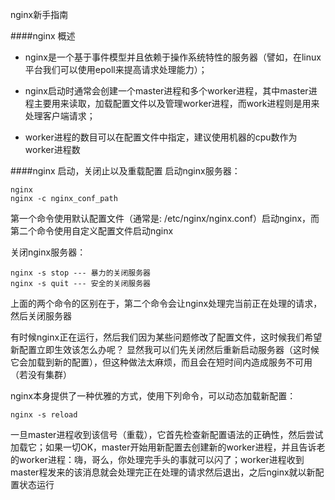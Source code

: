 nginx新手指南

####nginx 概述

 * nginx是一个基于事件模型并且依赖于操作系统特性的服务器（譬如，在linux平台我们可以使用epoll来提高请求处理能力）；
 
 * nginx启动时通常会创建一个master进程和多个worker进程，其中master进程主要用来读取，加载配置文件以及管理worker进程，而work进程则是用来处理客户端请求；  

 * worker进程的数目可以在配置文件中指定，建议使用机器的cpu数作为worker进程数
  
  


####nginx 启动，关闭止以及重载配置
启动nginx服务器：

    nginx     
    nginx -c nginx_conf_path

第一个命令使用默认配置文件（通常是: /etc/nginx/nginx.conf）启动nginx，而第二个命令使用自定义配置文件启动nginx  

关闭nginx服务器：

    nginx -s stop --- 暴力的关闭服务器
    nginx -s quit --- 安全的关闭服务器

上面的两个命令的区别在于，第二个命令会让nginx处理完当前正在处理的请求，然后关闭服务器

有时候nginx正在运行，然后我们因为某些问题修改了配置文件，这时候我们希望新配置立即生效该怎么办呢？ 显然我可以们先关闭然后重新启动服务器（这时候它会加载到新的配置），但这种做法太麻烦，而且会在短时间内造成服务不可用（若没有集群）  
  
nginx本身提供了一种优雅的方式，使用下列命令，可以动态加载新配置：

    nginx -s reload
    
一旦master进程收到该信号（重载），它首先检查新配置语法的正确性，然后尝试加载它；如果一切OK，master开始用新配置去创建新的worker进程，并且告诉老的worker进程：嗨，哥么，你处理完手头的事就可以闪了；worker进程收到master程发来的该消息就会处理完正在处理的请求然后退出，之后nginx就以新配置状态运行







